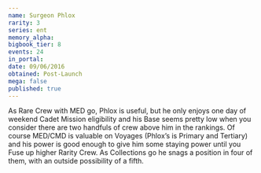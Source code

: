 ```yaml
---
name: Surgeon Phlox
rarity: 3
series: ent
memory_alpha:
bigbook_tier: 8
events: 24
in_portal:
date: 09/06/2016
obtained: Post-Launch
mega: false
published: true
---
```


As Rare Crew with MED go, Phlox is useful, but he only enjoys one day of weekend Cadet Mission eligibility and his Base seems pretty low  when you consider there are two handfuls of crew above him in the rankings. Of course MED/CMD is valuable on Voyages (Phlox’s is Primary and Tertiary) and his power is good enough to give him some staying power until you Fuse up higher Rarity Crew. As Collections go he snags a position in four of them, with an outside possibility of a fifth.
